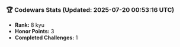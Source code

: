 ### 🏆 Codewars Stats (Updated: 2025-07-20 00:53:16 UTC)

- **Rank:** 8 kyu
- **Honor Points:** 3
- **Completed Challenges:** 1
